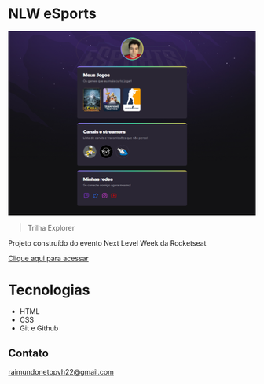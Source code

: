 # NLW eSports 

![preview](./.github/preview.png)

> Trilha Explorer

Projeto construído do evento Next Level Week da Rocketseat

[Clique aqui para acessar](https://rneto22.github.io/nlw-esports/)

# Tecnologias

- HTML
- CSS
- Git e Github

## Contato

raimundonetopvh22@gmail.com
